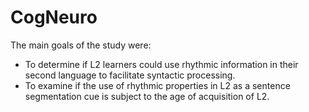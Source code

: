 # CogNeuro

The main goals of the study were:
- To determine if L2 learners could use rhythmic information in their second language to facilitate syntactic processing.
- To examine if the use of rhythmic properties in L2 as a sentence segmentation cue is subject to the age of acquisition of L2.
